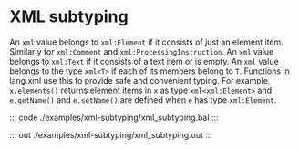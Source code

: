 # XML subtyping

An `xml` value belongs to `xml:Element` if it consists of just an element
item. Similarly for `xml:Comment` and `xml:ProcessingInstruction`.
An `xml` value belongs to `xml:Text` if it consists of a text item or is 
empty.
An `xml` value belongs to the type `xml<T>` if each of its members belong 
to `T`.
Functions in lang.xml use this to provide safe and convenient typing.
For example, `x.elements()` returns element items in `x` as type 
`xml<xml:Element>` and `e.getName()` and `e.setName()` are defined when 
`e` has type `xml:Element`.

::: code ./examples/xml-subtyping/xml_subtyping.bal :::

::: out ./examples/xml-subtyping/xml_subtyping.out :::